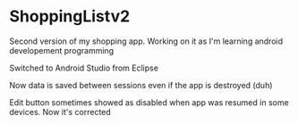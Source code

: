 # ShoppingListv2
Second version of my shopping app. Working on it as I'm learning android developement programming

Switched to Android Studio from Eclipse

Now data is saved between sessions even if the app is destroyed (duh)

Edit button sometimes showed as disabled when app was resumed in some devices. Now it's corrected
